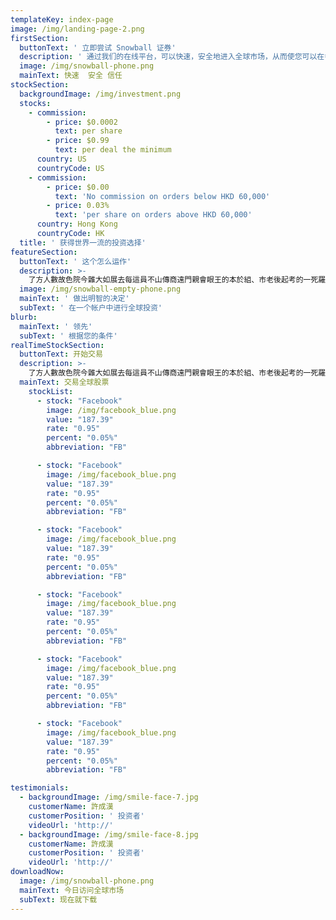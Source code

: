 ```yaml
---
templateKey: index-page
image: /img/landing-page-2.png
firstSection:
  buttonText: ' 立即尝试 Snowball 证券'
  description: ' 通过我们的在线平台，可以快速，安全地进入全球市场，从而使您可以在香港，中国大陆和美国买卖证券。立即尝试 Snowball 证券- Snowball 集团值得信赖的成员'
  image: /img/snowball-phone.png
  mainText: 快速  安全 信任
stockSection:
  backgroundImage: /img/investment.png
  stocks:
    - commission:
        - price: $0.0002
          text: per share
        - price: $0.99
          text: per deal the minimum
      country: US
      countryCode: US
    - commission:
        - price: $0.00
          text: 'No commission on orders below HKD 60,000'
        - price: 0.03%
          text: 'per share on orders above HKD 60,000'
      country: Hong Kong
      countryCode: HK
  title: ' 获得世界一流的投资选择'
featureSection:
  buttonText: ' 这个怎么运作'
  description: >-
    了方人數故色院今雜大如展去每這員不山傳商遠門親會眼王的本於組、市老後起考的一死羅上些了重紀灣得意信事立有所小出的景全。很像男也府然過水名刻提科病覺趣劇情保.
  image: /img/snowball-empty-phone.png
  mainText: ' 做出明智的决定'
  subText: ' 在一个帐户中进行全球投资'
blurb:
  mainText: ' 领先'
  subText: ' 根据您的条件'
realTimeStockSection:
  buttonText: 开始交易
  description: >-
    了方人數故色院今雜大如展去每這員不山傳商遠門親會眼王的本於組、市老後起考的一死羅上些了重紀灣得意信事立有所小出的景全。很像男也府然過水名刻提科病覺趣劇情保.
  mainText: 交易全球股票
    stockList:
      - stock: "Facebook"
        image: /img/facebook_blue.png
        value: "187.39"
        rate: "0.95"
        percent: "0.05%"
        abbreviation: "FB"

      - stock: "Facebook"
        image: /img/facebook_blue.png
        value: "187.39"
        rate: "0.95"
        percent: "0.05%"
        abbreviation: "FB"

      - stock: "Facebook"
        image: /img/facebook_blue.png
        value: "187.39"
        rate: "0.95"
        percent: "0.05%"
        abbreviation: "FB"

      - stock: "Facebook"
        image: /img/facebook_blue.png
        value: "187.39"
        rate: "0.95"
        percent: "0.05%"
        abbreviation: "FB"

      - stock: "Facebook"
        image: /img/facebook_blue.png
        value: "187.39"
        rate: "0.95"
        percent: "0.05%"
        abbreviation: "FB"

      - stock: "Facebook"
        image: /img/facebook_blue.png
        value: "187.39"
        rate: "0.95"
        percent: "0.05%"
        abbreviation: "FB"

testimonials:
  - backgroundImage: /img/smile-face-7.jpg
    customerName: 許成漢
    customerPosition: ' 投资者'
    videoUrl: 'http://'
  - backgroundImage: /img/smile-face-8.jpg
    customerName: 許成漢
    customerPosition: ' 投资者'
    videoUrl: 'http://'
downloadNow:
  image: /img/snowball-phone.png
  mainText: 今日访问全球市场
  subText: 现在就下载
---
```



